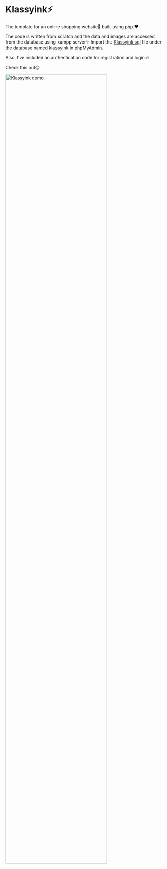 # Klassyink⚡

The template for an online shopping website🛒 built using php.❤ 

The code is written from scratch and the data and images are accessed from the database using xampp server✨.Import the <a href="https://github.com/YashaShetty502/Klassyink-store/blob/master/Klassyink.sql">Klassyink.sql</a> file under the database named klassyink in phpMyAdmin.

Also, I've included an authentication code for registration and login.🔥

Check this out😍

<img src="https://github.com/YashaShetty502/Klassyink-store/blob/master/img/Klassyink_demo.gif" alt="Klassyink demo" width="80%">


